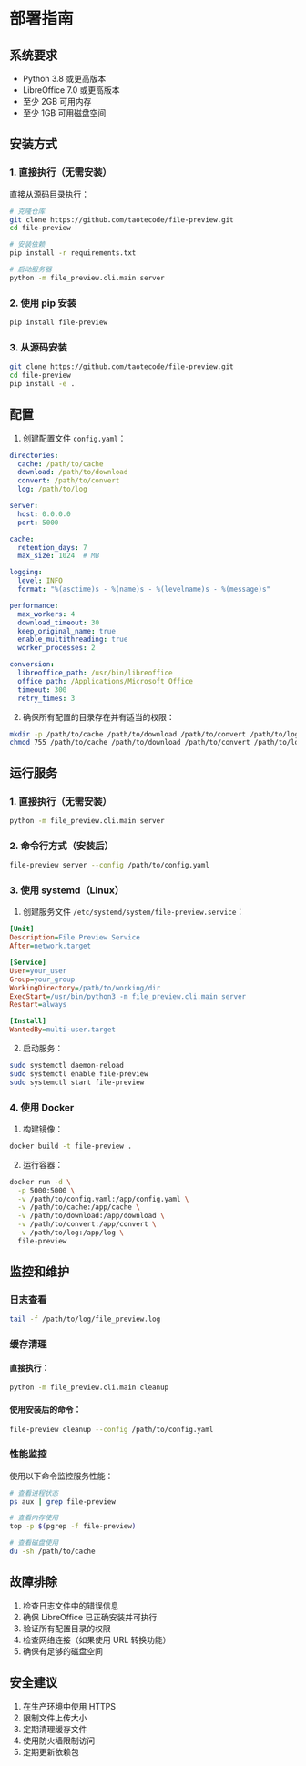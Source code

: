 # 部署指南

## 系统要求

- Python 3.8 或更高版本
- LibreOffice 7.0 或更高版本
- 至少 2GB 可用内存
- 至少 1GB 可用磁盘空间

## 安装方式

### 1. 直接执行（无需安装）

直接从源码目录执行：
```bash
# 克隆仓库
git clone https://github.com/taotecode/file-preview.git
cd file-preview

# 安装依赖
pip install -r requirements.txt

# 启动服务器
python -m file_preview.cli.main server
```

### 2. 使用 pip 安装

```bash
pip install file-preview
```

### 3. 从源码安装

```bash
git clone https://github.com/taotecode/file-preview.git
cd file-preview
pip install -e .
```

## 配置

1. 创建配置文件 `config.yaml`：

```yaml
directories:
  cache: /path/to/cache
  download: /path/to/download
  convert: /path/to/convert
  log: /path/to/log

server:
  host: 0.0.0.0
  port: 5000

cache:
  retention_days: 7
  max_size: 1024  # MB

logging:
  level: INFO
  format: "%(asctime)s - %(name)s - %(levelname)s - %(message)s"

performance:
  max_workers: 4
  download_timeout: 30
  keep_original_name: true
  enable_multithreading: true
  worker_processes: 2

conversion:
  libreoffice_path: /usr/bin/libreoffice
  office_path: /Applications/Microsoft Office
  timeout: 300
  retry_times: 3
```

2. 确保所有配置的目录存在并有适当的权限：

```bash
mkdir -p /path/to/cache /path/to/download /path/to/convert /path/to/log
chmod 755 /path/to/cache /path/to/download /path/to/convert /path/to/log
```

## 运行服务

### 1. 直接执行（无需安装）

```bash
python -m file_preview.cli.main server
```

### 2. 命令行方式（安装后）

```bash
file-preview server --config /path/to/config.yaml
```

### 3. 使用 systemd（Linux）

1. 创建服务文件 `/etc/systemd/system/file-preview.service`：

```ini
[Unit]
Description=File Preview Service
After=network.target

[Service]
User=your_user
Group=your_group
WorkingDirectory=/path/to/working/dir
ExecStart=/usr/bin/python3 -m file_preview.cli.main server
Restart=always

[Install]
WantedBy=multi-user.target
```

2. 启动服务：

```bash
sudo systemctl daemon-reload
sudo systemctl enable file-preview
sudo systemctl start file-preview
```

### 4. 使用 Docker

1. 构建镜像：

```bash
docker build -t file-preview .
```

2. 运行容器：

```bash
docker run -d \
  -p 5000:5000 \
  -v /path/to/config.yaml:/app/config.yaml \
  -v /path/to/cache:/app/cache \
  -v /path/to/download:/app/download \
  -v /path/to/convert:/app/convert \
  -v /path/to/log:/app/log \
  file-preview
```

## 监控和维护

### 日志查看

```bash
tail -f /path/to/log/file_preview.log
```

### 缓存清理

#### 直接执行：
```bash
python -m file_preview.cli.main cleanup
```

#### 使用安装后的命令：
```bash
file-preview cleanup --config /path/to/config.yaml
```

### 性能监控

使用以下命令监控服务性能：

```bash
# 查看进程状态
ps aux | grep file-preview

# 查看内存使用
top -p $(pgrep -f file-preview)

# 查看磁盘使用
du -sh /path/to/cache
```

## 故障排除

1. 检查日志文件中的错误信息
2. 确保 LibreOffice 已正确安装并可执行
3. 验证所有配置目录的权限
4. 检查网络连接（如果使用 URL 转换功能）
5. 确保有足够的磁盘空间

## 安全建议

1. 在生产环境中使用 HTTPS
2. 限制文件上传大小
3. 定期清理缓存文件
4. 使用防火墙限制访问
5. 定期更新依赖包 